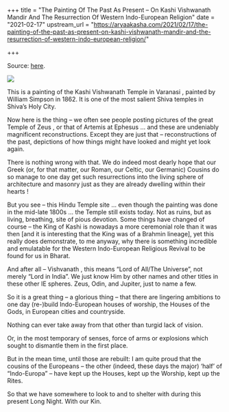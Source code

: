 +++
title = "The Painting Of The Past As Present – On Kashi Vishwanath Mandir And The Resurrection Of Western Indo-European Religion"
date = "2021-02-17"
upstream_url = "https://aryaakasha.com/2021/02/17/the-painting-of-the-past-as-present-on-kashi-vishwanath-mandir-and-the-resurrection-of-western-indo-european-religion/"

+++

Source: [here](https://aryaakasha.com/2021/02/17/the-painting-of-the-past-as-present-on-kashi-vishwanath-mandir-and-the-resurrection-of-western-indo-european-religion/).

![](https://aryaakasha.files.wordpress.com/2021/02/euyeob2viaaj71u.jpg?w=640)

This is a painting of the Kashi Vishwanath Temple in Varanasi , painted by William Simpson in 1862. It is one of the most salient Shiva temples in Shiva’s Holy City.

Now here is the thing – we often see people posting pictures of the great Temple of Zeus , or that of Artemis at Ephesus … and these are undeniably magnificent reconstructions. Except they are just that – reconstructions of the past, depictions of how things might have looked and might yet look again.

There is nothing wrong with that. We do indeed most dearly hope that our Greek (or, for that matter, our Roman, our Celtic, our Germanic) Cousins do so manage to one day get such resurrections into the living sphere of architecture and masonry just as they are already dwelling within their hearts !

But you see – this Hindu Temple site … even though the painting was done in the mid-late 1800s … the Temple still exists today. Not as ruins, but as living, breathing, site of pious devotion. Some things have changed of course – the King of Kashi is nowadays a more ceremonial role than it was then \[and it is interesting that the King was of a Brahmin lineage\], yet this really does demonstrate, to me anyway, why there is something incredible and emulatable for the Western Indo-European Religious Revival to be found for us in Bharat.

And after all – Vishvanath , this means “Lord of All/The Universe”, not merely “Lord in India”. We just know Him by other names and other titles in these other IE spheres. Zeus, Odin, and Jupiter, just to name a few.

So it is a great thing – a glorious thing – that there are lingering ambitions to one day (re-)build Indo-European houses of worship, the Houses of the Gods, in European cities and countryside.

Nothing can ever take away from that other than turgid lack of vision.

Or, in the most temporary of senses, force of arms or explosions which sought to dismantle them in the first place.

But in the mean time, until those are rebuilt: I am quite proud that the cousins of the Europeans – the other (indeed, these days the major) ‘half’ of “Indo-Europa” – have kept up the Houses, kept up the Worship, kept up the Rites.

So that we have somewhere to look to and to shelter with during this present Long Night. With our Kin.